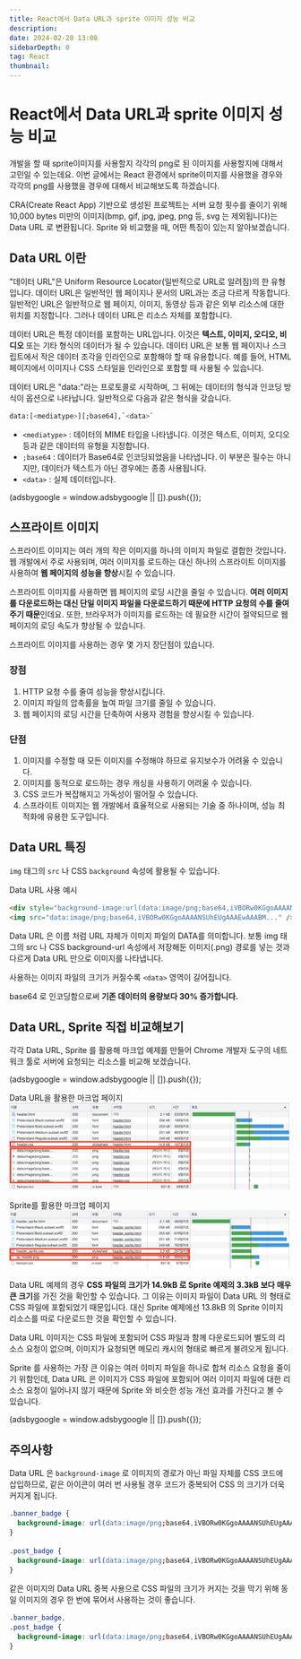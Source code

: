 ```yaml
---
title: React에서 Data URL과 sprite 이미지 성능 비교
description:
date: 2024-02-20 13:08
sidebarDepth: 0
tag: React
thumbnail:
---
```


# React에서 Data URL과 sprite 이미지 성능 비교

개발을 할 때 sprite이미지를 사용할지 각각의 png로 된 이미지를 사용할지에 대해서 고민일 수 있는데요.
이번 글에서는 React 환경에서 sprite이미지를 사용했을 경우와 각각의 png를 사용했을 경우에 대해서 비교해보도록 하겠습니다.

CRA(Create React App) 기반으로 생성된 프로젝트는 서버 요청 횟수를 줄이기 위해 10,000 bytes 미만의 이미지(bmp, gif, jpg, jpeg, png 등, svg 는 제외됩니다)는 Data URL 로 변환됩니다. Sprite 와 비교했을 때, 어떤 특징이 있는지 알아보겠습니다.

## Data URL 이란

"데이터 URL"은 Uniform Resource Locator(일반적으로 URL로 알려짐)의 한 유형입니다. 데이터 URL은 일반적인 웹 페이지나 문서의 URL과는 조금 다르게 작동합니다. 일반적인 URL은 일반적으로 웹 페이지, 이미지, 동영상 등과 같은 외부 리소스에 대한 위치를 지정합니다. 그러나 데이터 URL은 리소스 자체를 포함합니다.

데이터 URL은 특정 데이터를 포함하는 URL입니다. 이것은 **텍스트, 이미지, 오디오, 비디오** 또는 기타 형식의 데이터가 될 수 있습니다. 데이터 URL은 보통 웹 페이지나 스크립트에서 작은 데이터 조각을 인라인으로 포함해야 할 때 유용합니다. 예를 들어, HTML 페이지에서 이미지나 CSS 스타일을 인라인으로 포함할 때 사용될 수 있습니다.

데이터 URL은 "data:"라는 프로토콜로 시작하며, 그 뒤에는 데이터의 형식과 인코딩 방식이 옵션으로 나타납니다. 일반적으로 다음과 같은 형식을 갖습니다.

```bash
data:[<mediatype>][;base64],`<data>`
```

- `<mediatype>` : 데이터의 MIME 타입을 나타냅니다. 이것은 텍스트, 이미지, 오디오 등과 같은 데이터의 유형을 지정합니다.
- `;base64` : 데이터가 Base64로 인코딩되었음을 나타냅니다. 이 부분은 필수는 아니지만, 데이터가 텍스트가 아닌 경우에는 종종 사용됩니다.
- `<data>` : 실제 데이터입니다.

<!-- ui-log 수평형 -->

<ins class="adsbygoogle"
     style="display:block"
     data-ad-client="ca-pub-4877378276818686"
     data-ad-slot="9743150776"
     data-ad-format="auto"
     data-full-width-responsive="true"></ins>
<component is="script">
(adsbygoogle = window.adsbygoogle || []).push({});
</component>

## 스프라이트 이미지

스프라이트 이미지는 여러 개의 작은 이미지를 하나의 이미지 파일로 결합한 것입니다. 웹 개발에서 주로 사용되며, 여러 이미지를 로드하는 대신 하나의 스프라이트 이미지를 사용하여 **웹 페이지의 성능을 향상**시킬 수 있습니다.

스프라이트 이미지를 사용하면 웹 페이지의 로딩 시간을 줄일 수 있습니다. **여러 이미지를 다운로드하는 대신 단일 이미지 파일을 다운로드하기 때문에 HTTP 요청의 수를 줄여주기 때문**인데요. 또한, 브라우저가 이미지를 로드하는 데 필요한 시간이 절약되므로 웹 페이지의 로딩 속도가 향상될 수 있습니다.

스프라이트 이미지를 사용하는 경우 몇 가지 장단점이 있습니다.

### 장점

1. HTTP 요청 수를 줄여 성능을 향상시킵니다.
2. 이미지 파일의 압축률을 높여 파일 크기를 줄일 수 있습니다.
3. 웹 페이지의 로딩 시간을 단축하여 사용자 경험을 향상시킬 수 있습니다.

### 단점

1. 이미지를 수정할 때 모든 이미지를 수정해야 하므로 유지보수가 어려울 수 있습니다.
2. 이미지를 동적으로 로드하는 경우 캐싱을 사용하기 어려울 수 있습니다.
3. CSS 코드가 복잡해지고 가독성이 떨어질 수 있습니다.
4. 스프라이트 이미지는 웹 개발에서 효율적으로 사용되는 기술 중 하나이며, 성능 최적화에 유용한 도구입니다.

## Data URL 특징

`img` 태그의 `src` 나 CSS `background` 속성에 활용될 수 있습니다.

Data URL 사용 예시

```html
<div style="background-image:url(data:image/png;base64,iVBORw0KGgoAAAANSUhEUgAAAEwAAABM...)"></div>
<img src="data:image/png;base64,iVBORw0KGgoAAAANSUhEUgAAAEwAAABM..." />
```

Data URL 은 이름 처럼 URL 자체가 이미지 파일의 DATA를 의미합니다. 보통 img 태그의 src 나 CSS background-url 속성에서 저장해둔 이미지(.png) 경로를 넣는 것과 다르게 Data URL 만으로 이미지를 나타냅니다.

사용하는 이미지 파일의 크기가 커질수록 `<data>` 영역이 길어집니다.

base64 로 인코딩함으로써 **기존 데이터의 용량보다 30% 증가합니다.**

## Data URL, Sprite 직접 비교해보기

각각 Data URL, Sprite 를 활용해 마크업 예제를 만들어 Chrome 개발자 도구의 네트워크 툴로 서버에 요청되는 리소스를 비교해 보겠습니다.

<!-- ui-log 수평형 -->

<ins class="adsbygoogle"
     style="display:block"
     data-ad-client="ca-pub-4877378276818686"
     data-ad-slot="9743150776"
     data-ad-format="auto"
     data-full-width-responsive="true"></ins>
<component is="script">
(adsbygoogle = window.adsbygoogle || []).push({});
</component>

Data URL을 활용한 마크업 페이지
<img src="./img/1.png" width="500" alt="Data URL 이미지 성능" />

Sprite를 활용한 마크업 페이지
<img src="./img/2.png" width="500" alt="sprite 이미지 성능"/>

Data URL 예제의 경우 **CSS 파일의 크기가 14.9kB 로 Sprite 예제의 3.3kB 보다 매우 큰 크기**를 가진 것을 확인할 수 있습니다. 그 이유는 이미지 파일이 Data URL 의 형태로 CSS 파일에 포함되었기 때문입니다. 대신 Sprite 예제에선 13.8kB 의 Sprite 이미지 리소스를 따로 다운로드한 것을 확인할 수 있습니다.

Data URL 이미지는 CSS 파일에 포함되어 CSS 파일과 함께 다운로드되어 별도의 리소스 요청이 없으며, 이미지가 요청되면 메모리 캐시의 형태로 빠르게 불려오게 됩니다.

Sprite 를 사용하는 가장 큰 이유는 여러 이미지 파일을 하나로 합쳐 리소스 요청을 줄이기 위함인데, Data URL 은 이미지가 CSS 파일에 포함되어 여러 이미지 파일에 대한 리소스 요청이 일어나지 않기 때문에 Sprite 와 비슷한 성능 개선 효과를 가진다고 볼 수 있습니다.

<!-- ui-log 수평형 -->

<ins class="adsbygoogle"
     style="display:block"
     data-ad-client="ca-pub-4877378276818686"
     data-ad-slot="9743150776"
     data-ad-format="auto"
     data-full-width-responsive="true"></ins>
<component is="script">
(adsbygoogle = window.adsbygoogle || []).push({});
</component>

## 주의사항

Data URL 은 `background-image` 로 이미지의 경로가 아닌 파일 자체를 CSS 코드에 삽입하므로, 같은 아이콘이 여러 번 사용될 경우 코드가 중복되어 CSS 의 크기가 더욱 커지게 됩니다.

```css
.banner_badge {
  background-image: url(data:image/png;base64,iVBORw0KGgoAAAANSUhEUgAAAEwAAABM...);
}

.post_badge {
  background-image: url(data:image/png;base64,iVBORw0KGgoAAAANSUhEUgAAAEwAAABM...);
}
```

같은 이미지의 Data URL 중복 사용으로 CSS 파일의 크기가 커지는 것을 막기 위해 동일 이미지의 경우 한 번에 묶어서 사용하는 것이 좋습니다.

```css
.banner_badge,
.post_badge {
  background-image: url(data:image/png;base64,iVBORw0KGgoAAAANSUhEUgAAAEwAAABM...);
}
```
